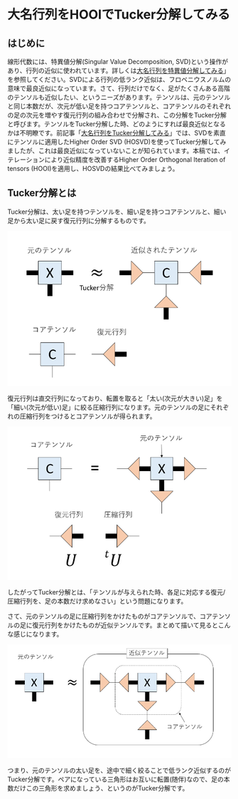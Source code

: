 # 大名行列をHOOIでTucker分解してみる

## はじめに

線形代数には、特異値分解(Singular Value Decomposition, SVD)という操作があり、行列の近似に使われています。詳しくは[大名行列を特異値分解してみる](https://qiita.com/kaityo256/items/78b16c58228e131f8144)」を参照してください。SVDによる行列の低ランク近似は、フロベニウスノルムの意味で最良近似になっています。さて、行列だけでなく、足がたくさんある高階のテンソルも近似したい、というニーズがあります。テンソルは、元のテンソルと同じ本数だが、次元が低い足を持つコアテンソルと、コアテンソルのそれぞれの足の次元を増やす復元行列の組み合わせで分解され、この分解をTucker分解と呼びます。テンソルをTucker分解した時、どのようにすれば最良近似となるかは不明瞭です。前記事「[大名行列をTucker分解してみる](https://qiita.com/kaityo256/items/2e3f45377a6b9760f3e0)」では、SVDを素直にテンソルに適用したHigher Order SVD (HOSVD)を使ってTucker分解してみましたが、これは最良近似になっていないことが知られています。本稿では、イテレーションにより近似精度を改善するHigher Order Orthogonal Iteration of tensors (HOOI)を適用し、HOSVDの結果比べてみましょう。

## Tucker分解とは

Tucker分解は、太い足を持つテンソルを、細い足を持つコアテンソルと、細い足から太い足に戻す復元行列に分解するものです。

![Tucker分解](tucker.png)

復元行列は直交行列になっており、転置を取ると「太い(次元が大きい)足」を「細い(次元が低い)足」に絞る圧縮行列になります。元のテンソルの足にそれぞれの圧縮行列をつけるとコアテンソルが得られます。

![コアテンソル](core.png)

したがってTucker分解とは、「テンソルが与えられた時、各足に対応する復元/圧縮行列を、足の本数だけ求めなさい」という問題になります。

さて、元のテンソルの足に圧縮行列をかけたものがコアテンソルで、コアテンソルの足に復元行列をかけたものが近似テンソルです。まとめて描いて見るとこんな感じになります。

![コアテンソルと近似テンソル](full.png)

つまり、元のテンソルの太い足を、途中で細く絞ることで低ランク近似するのがTucker分解です。ペアになっている三角形はお互いに転置(随伴)なので、足の本数だけこの三角形を求めましょう、というのがTucker分解です。


